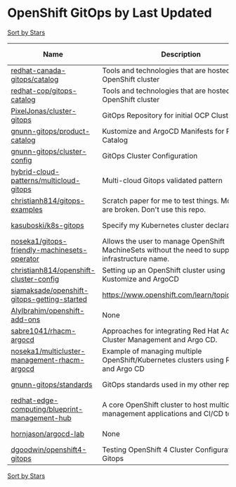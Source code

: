 # OpenShift GitOps by Last Updated

[Sort by Stars](OpenShift%20GitOps.Stars.md)

Name | Description | Last Updated | Stars 
--- | --- | --- | --- 
[redhat-canada-gitops/catalog](https://github.com/redhat-cop/gitops-catalog) | Tools and technologies that are hosted on an OpenShift cluster | 2022-06-23 | 144 
[redhat-cop/gitops-catalog](https://github.com/redhat-cop/gitops-catalog) | Tools and technologies that are hosted on an OpenShift cluster | 2022-06-23 | 144 
[PixelJonas/cluster-gitops](https://github.com/PixelJonas/cluster-gitops) | GitOps Repository for initial OCP Cluster | 2022-06-23 | 9 
[gnunn-gitops/product-catalog](https://github.com/gnunn-gitops/product-catalog) | Kustomize and ArgoCD Manifests for Product Catalog | 2022-06-23 | 29 
[gnunn-gitops/cluster-config](https://github.com/gnunn-gitops/cluster-config) | GitOps Cluster Configuration | 2022-06-23 | 32 
[hybrid-cloud-patterns/multicloud-gitops](https://github.com/hybrid-cloud-patterns/multicloud-gitops) | Multi-cloud Gitops validated pattern | 2022-06-22 | 4 
[christianh814/gitops-examples](https://github.com/christianh814/gitops-examples) | Scratch paper for me to test things. Most things are broken. Don't use this repo. | 2022-06-17 | 78 
[kasuboski/k8s-gitops](https://github.com/kasuboski/k8s-gitops) | Specify my Kubernetes cluster declaratively | 2022-05-28 | 24 
[noseka1/gitops-friendly-machinesets-operator](https://github.com/noseka1/gitops-friendly-machinesets-operator) | Allows the user to manage OpenShift MachineSets without the need to supply the infrastructure name. | 2022-05-20 | 1 
[christianh814/openshift-cluster-config](https://github.com/christianh814/openshift-cluster-config) | Setting up an OpenShift cluster using Kustomize and ArgoCD | 2022-05-04 | 27 
[siamaksade/openshift-gitops-getting-started](https://github.com/siamaksade/openshift-gitops-getting-started) | https://www.openshift.com/learn/topics/gitops/ | 2022-04-25 | 49 
[AlyIbrahim/openshift-add-ons](https://github.com/AlyIbrahim/openshift-add-ons) | None | 2022-01-14 | 2 
[sabre1041/rhacm-argocd](https://github.com/sabre1041/rhacm-argocd) | Approaches for integrating Red Hat Advanced Cluster Management and Argo CD. | 2021-11-12 | 6 
[noseka1/multicluster-management-rhacm-argocd](https://github.com/noseka1/multicluster-management-rhacm-argocd) | Example of managing multiple OpenShift/Kubernetes clusters using RHACM and Argo CD | 2021-11-08 | 16 
[gnunn-gitops/standards](https://github.com/gnunn-gitops/standards) | GitOps standards used in my other repos | 2021-09-29 | 63 
[redhat-edge-computing/blueprint-management-hub](https://github.com/redhat-edge-computing/blueprint-management-hub) | A core OpenShift cluster to host multicluster management applications and CI/CD tools | 2021-04-22 | 8 
[hornjason/argocd-lab](https://github.com/hornjason/argocd-lab) | None | 2020-12-21 | 5 
[dgoodwin/openshift4-gitops](https://github.com/dgoodwin/openshift4-gitops) | Testing OpenShift 4 Cluster Configuration With Gitops | 2020-02-11 | 17 

[Sort by Stars](OpenShift%20GitOps.Stars.md)